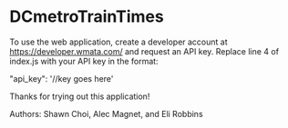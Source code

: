 # DCmetroTrainTimes

To use the web application, create a developer account at <https://developer.wmata.com/> and request an API key.
Replace line 4 of index.js with your API key in the format:

"api_key": '//key goes here'

Thanks for trying out this application!

Authors: Shawn Choi, Alec Magnet, and Eli Robbins
